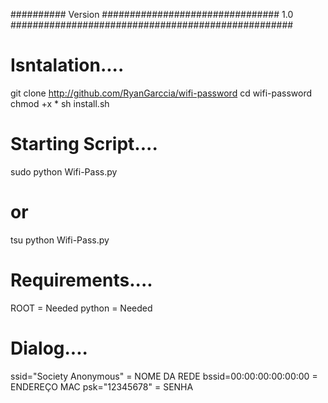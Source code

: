 ########## Version ################################
1.0
###################################################
# Isntalation....

git clone http://github.com/RyanGarccia/wifi-password
cd wifi-password
chmod +x *
sh install.sh

# Starting Script....

sudo python Wifi-Pass.py

#        or         #

tsu
python Wifi-Pass.py

# Requirements....

ROOT = Needed
python = Needed

#


# Dialog....

ssid="Society Anonymous" = NOME DA REDE
bssid=00:00:00:00:00:00 = ENDEREÇO MAC
psk="12345678" = SENHA
